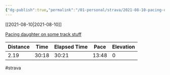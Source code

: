 ```yaml
---
{"dg-publish":true,"permalink":"/01-personal/strava/2021-08-10-pacing-daughter-on-some-track-stuff/"}
---
```



[[2021-08-10\|2021-08-10]]

[Pacing daughter on some track stuff](https://www.strava.com/activities/5777375690)

| Distance | Time  | Elapsed Time | Pace  | Elevation |
| -------- | ----- | ------------ | ----- | --------- |
| 2.19     | 30:18 | 30:21        | 13:48 | 0         |




#strava
